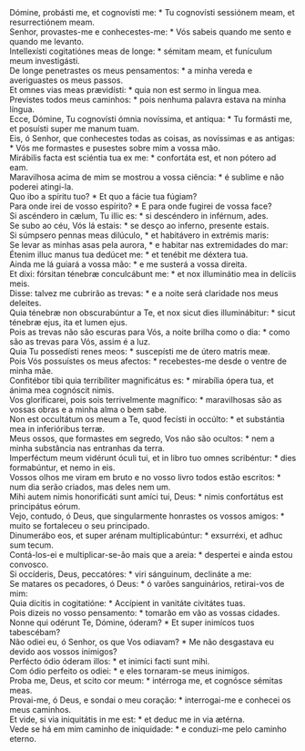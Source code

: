 <div class="dropcap text-justify">Dómine, probásti me, et cognovísti me: * Tu cognovísti sessiónem meam, et resurrectiónem meam.</div>
<div class="dropcap text-justify">Senhor, provastes-me e conhecestes-me: * Vós sabeis quando me sento e quando me levanto.</div>
<div class="text-justify">Intellexísti cogitatiónes meas de longe: * sémitam meam, et funículum meum investigásti.</div>
<div class="text-justify">De longe penetrastes os meus pensamentos: * a minha vereda e averiguastes os meus passos.</div>
<div class="text-justify">Et omnes vias meas prævidísti: * quia non est sermo in lingua mea.</div>
<div class="text-justify">Previstes todos meus caminhos: * pois nenhuma palavra estava na minha língua.</div>
<div class="text-justify">Ecce, Dómine, Tu cognovísti ómnia novíssima, et antíqua: * Tu formásti me, et posuísti super me manum tuam.</div>
<div class="text-justify">Eis, ó Senhor, que conhecestes todas as coisas, as novíssimas e as antigas: * Vós me formastes e pusestes sobre mim a vossa mão.</div>
<div class="text-justify">Mirábilis facta est sciéntia tua ex me: * confortáta est, et non pótero ad eam.</div>
<div class="text-justify">Maravilhosa acima de mim se mostrou a vossa ciência: * é sublime e não poderei atingi-la.</div>
<div class="text-justify">Quo ibo a spíritu tuo? * Et quo a fácie tua fúgiam?</div>
<div class="text-justify">Para onde irei de vosso espírito? * E para onde fugirei de vossa face?</div>
<div class="text-justify">Si ascéndero in cælum, Tu illic es: * si descéndero in inférnum, ades.</div>
<div class="text-justify">Se subo ao céu, Vós lá estais: * se desço ao inferno, presente estais.</div>
<div class="text-justify">Si súmpsero pennas meas dilúculo, * et habitávero in extrémis maris:</div>
<div class="text-justify">Se levar as minhas asas pela aurora, * e habitar nas extremidades do mar:</div>
<div class="text-justify">Étenim illuc manus tua dedúcet me: * et tenébit me déxtera tua.</div>
<div class="text-justify">Ainda me lá guiará a vossa mão: * e me susterá a vossa direita.</div>
<div class="text-justify">Et dixi: fórsitan ténebræ conculcábunt me: * et nox illuminátio mea in delíciis meis.</div>
<div class="text-justify">Disse: talvez me cubrirão as trevas: * e a noite será claridade nos meus deleites.</div>
<div class="text-justify">Quia ténebræ non obscurabúntur a Te, et nox sicut dies illuminábitur: * sicut ténebræ ejus, ita et lumen ejus.</div>
<div class="text-justify">Pois as trevas não são escuras para Vós, a noite brilha como o dia: * como são as trevas para Vós, assim é a luz.</div>
<div class="text-justify">Quia Tu possedísti renes meos: * suscepísti me de útero matris meæ.</div>
<div class="text-justify">Pois Vós possuístes os meus afectos: * recebestes-me desde o ventre de minha mãe.</div>
<div class="text-justify">Confitébor tibi quia terribíliter magnificátus es: * mirabília ópera tua, et ánima mea cognóscit nimis.</div>
<div class="text-justify">Vos glorificarei, pois sois terrivelmente magnífico: * maravilhosas são as vossas obras e a minha alma o bem sabe.</div>
<div class="text-justify">Non est occultátum os meum a Te, quod fecísti in occúlto: * et substántia mea in inferióribus terræ.</div>
<div class="text-justify">Meus ossos, que formastes em segredo, Vos não são ocultos: * nem a minha substância nas entranhas da terra.</div>
<div class="text-justify">Imperféctum meum vidérunt óculi tui, et in libro tuo omnes scribéntur: * dies formabúntur, et nemo in eis.</div>
<div class="text-justify">Vossos olhos me viram em bruto e no vosso livro todos estão escritos: * num dia serão criados, mas deles nem um.</div>
<div class="text-justify">Mihi autem nimis honorificáti sunt amíci tui, Deus: * nimis confortátus est principátus eórum.</div>
<div class="text-justify">Vejo, contudo, ó Deus, que singularmente honrastes os vossos amigos: * muito se fortaleceu o seu principado.</div>
<div class="text-justify">Dinumerábo eos, et super arénam multiplicabúntur: * exsurréxi, et adhuc sum tecum.</div>
<div class="text-justify">Contá-los-ei e multiplicar-se-ão mais que a areia: * despertei e ainda estou convosco.</div>
<div class="text-justify">Si occíderis, Deus, peccatóres: * viri sánguinum, declináte a me:</div>
<div class="text-justify">Se matares os pecadores, ó Deus: * ó varões sanguinários, retirai-vos de mim:</div>
<div class="text-justify">Quia dícitis in cogitatióne: * Accípient in vanitáte civitátes tuas.</div>
<div class="text-justify">Pois dizeis no vosso pensamento: * tomarão em vão as vossas cidades.</div>
<div class="text-justify">Nonne qui odérunt Te, Dómine, óderam? * Et super inimícos tuos tabescébam?</div>
<div class="text-justify">Não odiei eu, ó Senhor, os que Vos odiavam? * Me não desgastava eu devido aos vossos inimigos?</div>
<div class="text-justify">Perfécto ódio óderam illos: * et inimíci facti sunt mihi.</div>
<div class="text-justify">Com ódio perfeito os odiei: * e eles tornaram-se meus inimigos.</div>
<div class="text-justify">Proba me, Deus, et scito cor meum: * intérroga me, et cognósce sémitas meas.</div>
<div class="text-justify">Provai-me, ó Deus, e sondai o meu coração: * interrogai-me e conhecei os meus caminhos.</div>
<div class="text-justify">Et vide, si via iniquitátis in me est: * et deduc me in via ætérna.</div>
<div class="text-justify">Vede se há em mim caminho de iniquidade: * e conduzi-me pelo caminho eterno.</div>
